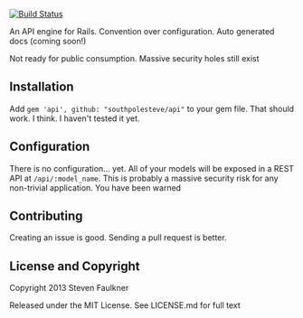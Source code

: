 [![Build Status](https://travis-ci.org/southpolesteve/api.png)](https://travis-ci.org/southpolesteve/api)

An API engine for Rails. Convention over configuration. Auto generated docs (coming soon!)

Not ready for public consumption. Massive security holes still exist

## Installation

Add `gem 'api', github: "southpolesteve/api"` to your gem file. That should work. I think. I haven't tested it yet.

## Configuration

There is no configuration... yet. All of your models will be exposed in a REST API at `/api/:model_name`. This is probably a massive security risk for any non-trivial application. You have been warned

## Contributing

Creating an issue is good. Sending a pull request is better.

## License and Copyright

Copyright 2013 Steven Faulkner

Released under the MIT License. See LICENSE.md for full text